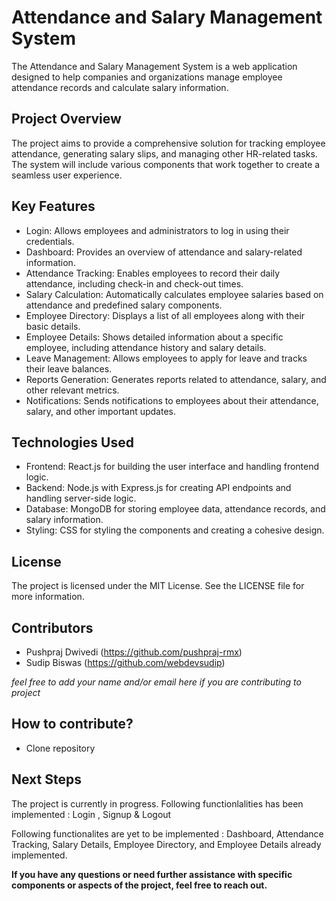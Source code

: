 # Attendance and Salary Management System

The Attendance and Salary Management System is a web application designed to help companies and organizations manage employee attendance records and calculate salary information.

## Project Overview

The project aims to provide a comprehensive solution for tracking employee attendance, generating salary slips, and managing other HR-related tasks. The system will include various components that work together to create a seamless user experience.

## Key Features

* Login: Allows employees and administrators to log in using their credentials.
* Dashboard: Provides an overview of attendance and salary-related information.
* Attendance Tracking: Enables employees to record their daily attendance, including check-in and check-out times.
* Salary Calculation: Automatically calculates employee salaries based on attendance and predefined salary components.
* Employee Directory: Displays a list of all employees along with their basic details.
* Employee Details: Shows detailed information about a specific employee, including attendance history and salary details.
* Leave Management: Allows employees to apply for leave and tracks their leave balances.
* Reports Generation: Generates reports related to attendance, salary, and other relevant metrics.
* Notifications: Sends notifications to employees about their attendance, salary, and other important updates.

## Technologies Used

* Frontend: React.js for building the user interface and handling frontend logic.
* Backend: Node.js with Express.js for creating API endpoints and handling server-side logic.
* Database: MongoDB for storing employee data, attendance records, and salary information.
* Styling: CSS for styling the components and creating a cohesive design.

## License

The project is licensed under the MIT License. See the LICENSE file for more information.

## Contributors

* Pushpraj Dwivedi (https://github.com/pushpraj-rmx)
* Sudip Biswas (https://github.com/webdevsudip)

*feel free to add your name and/or email here if you are contributing to project*

## How to contribute?

* Clone repository

## Next Steps

The project is currently in progress.
Following functionlalities has been implemented : 
Login , Signup & Logout 

Following functionalites are yet to be implemented : 
Dashboard, Attendance Tracking, Salary Details, Employee Directory, and Employee Details already implemented.


**If you have any questions or need further assistance with specific components or aspects of the project, feel free to reach out.**
